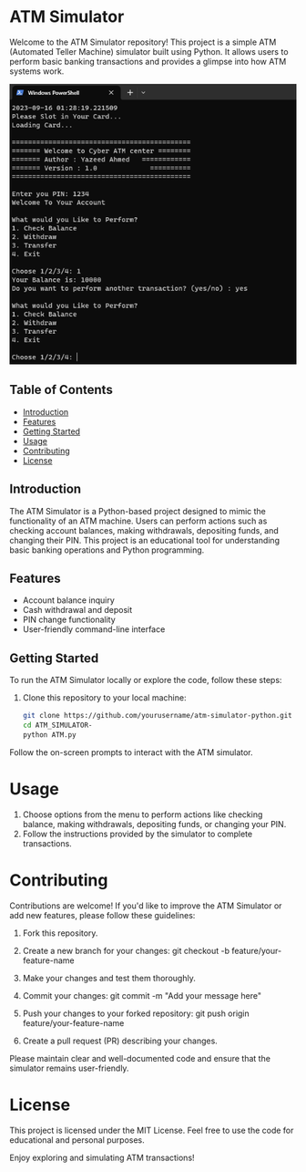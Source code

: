 # ATM Simulator

Welcome to the ATM Simulator repository! This project is a simple ATM (Automated Teller Machine) simulator built using Python. It allows users to perform basic banking transactions and provides a glimpse into how ATM systems work.

![ATM Simulator](image.png)

## Table of Contents

- [Introduction](#introduction)
- [Features](#features)
- [Getting Started](#getting-started)
- [Usage](#usage)
- [Contributing](#contributing)
- [License](#license)

## Introduction

The ATM Simulator is a Python-based project designed to mimic the functionality of an ATM machine. Users can perform actions such as checking account balances, making withdrawals, depositing funds, and changing their PIN. This project is an educational tool for understanding basic banking operations and Python programming.

## Features

- Account balance inquiry
- Cash withdrawal and deposit
- PIN change functionality
- User-friendly command-line interface

## Getting Started

To run the ATM Simulator locally or explore the code, follow these steps:

1. Clone this repository to your local machine:

   ```bash
   git clone https://github.com/yourusername/atm-simulator-python.git
   cd ATM_SIMULATOR-
   python ATM.py
Follow the on-screen prompts to interact with the ATM simulator.

# Usage
1. Choose options from the menu to perform actions like checking balance, making withdrawals, depositing funds, or changing your PIN.
2. Follow the instructions provided by the simulator to complete transactions.

# Contributing
Contributions are welcome! If you'd like to improve the ATM Simulator or add new features, please follow these guidelines:

1. Fork this repository.

2. Create a new branch for your changes: git checkout -b feature/your-feature-name

3. Make your changes and test them thoroughly.

4. Commit your changes: git commit -m "Add your message here"

5. Push your changes to your forked repository: git push origin feature/your-feature-name

6. Create a pull request (PR) describing your changes.

Please maintain clear and well-documented code and ensure that the simulator remains user-friendly.

# License
This project is licensed under the MIT License. Feel free to use the code for educational and personal purposes.

Enjoy exploring and simulating ATM transactions!




